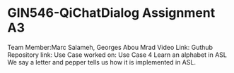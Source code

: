 # GIN546-QiChatDialog Assignment A3
Team Member:Marc Salameh, Georges Abou Mrad
Video Link:
Guthub Repository link:
Use Case worked on: Use Case 4 Learn an alphabet in ASL
We say a letter and pepper tells us how it is implemented in ASL.
